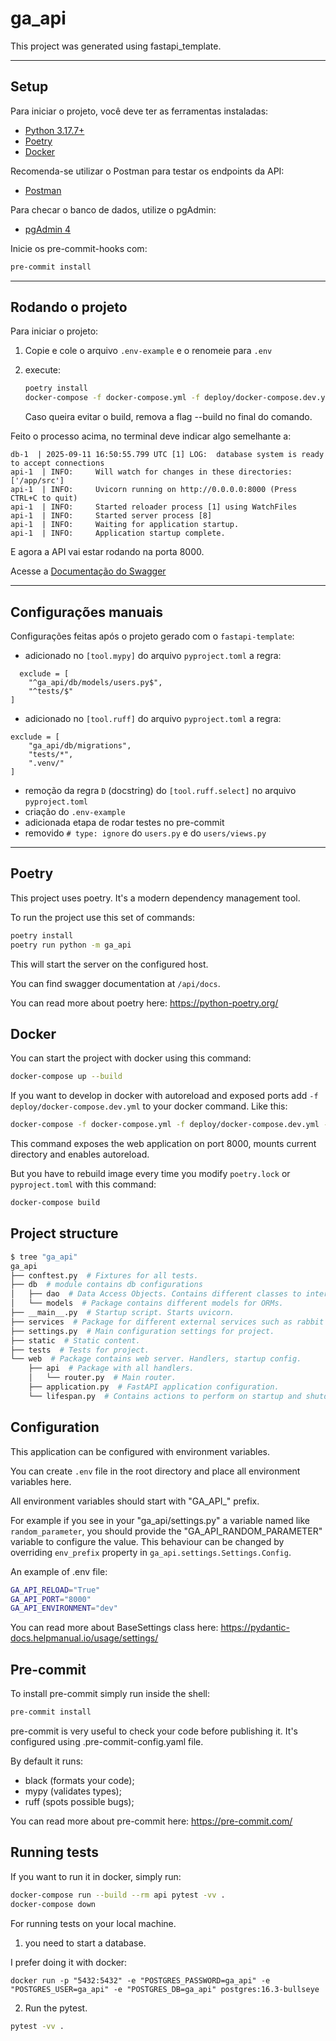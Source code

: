 # ga_api

This project was generated using fastapi_template.

---

## Setup
Para iniciar o projeto, você deve ter as ferramentas instaladas:
- [Python 3.17.7+](https://www.python.org/downloads/)
- [Poetry](https://python-poetry.org/docs/#installation)
- [Docker](https://docs.docker.com/get-docker/)

Recomenda-se utilizar o Postman para testar os endpoints da API:
- [Postman](https://www.postman.com/downloads/)

Para checar o banco de dados, utilize o pgAdmin:
- [pgAdmin 4](https://www.pgadmin.org/download/)


Inicie os pre-commit-hooks com:
```bash
pre-commit install
```

---

## Rodando o projeto

Para iniciar o projeto:
1. Copie e cole o arquivo `.env-example` e o renomeie para `.env`
2. execute:
    ```bash
    poetry install
    docker-compose -f docker-compose.yml -f deploy/docker-compose.dev.yml --project-directory . up --build
    ```
   
    Caso queira evitar o build, remova a flag --build no final do comando.

Feito o processo acima, no terminal deve indicar algo semelhante a:
```
db-1  | 2025-09-11 16:50:55.799 UTC [1] LOG:  database system is ready to accept connections
api-1  | INFO:     Will watch for changes in these directories: ['/app/src']
api-1  | INFO:     Uvicorn running on http://0.0.0.0:8000 (Press CTRL+C to quit)
api-1  | INFO:     Started reloader process [1] using WatchFiles
api-1  | INFO:     Started server process [8]
api-1  | INFO:     Waiting for application startup.
api-1  | INFO:     Application startup complete.
```
E agora a API vai estar rodando na porta 8000.

Acesse a [Documentação do Swagger](http://localhost:8000/api/docs)

---

## Configurações manuais

Configurações feitas após o projeto gerado com o `fastapi-template`:

- adicionado no `[tool.mypy]` do arquivo `pyproject.toml` a regra:
```
  exclude = [
    "^ga_api/db/models/users.py$",
    "^tests/$"
]
```
- adicionado no `[tool.ruff]` do arquivo `pyproject.toml` a regra:
```
exclude = [
    "ga_api/db/migrations",
    "tests/*",
    ".venv/"
]
```
- remoção da regra `D` (docstring) do `[tool.ruff.select]` no arquivo `pyproject.toml`
- criação do `.env-example`
- adicionada etapa de rodar testes no pre-commit
- removido `# type: ignore` do `users.py` e do `users/views.py`

---

## Poetry

This project uses poetry. It's a modern dependency management
tool.

To run the project use this set of commands:

```bash
poetry install
poetry run python -m ga_api
```

This will start the server on the configured host.

You can find swagger documentation at `/api/docs`.

You can read more about poetry here: https://python-poetry.org/

## Docker

You can start the project with docker using this command:

```bash
docker-compose up --build
```

If you want to develop in docker with autoreload and exposed ports add `-f deploy/docker-compose.dev.yml` to your docker command.
Like this:

```bash
docker-compose -f docker-compose.yml -f deploy/docker-compose.dev.yml --project-directory . up --build
```

This command exposes the web application on port 8000, mounts current directory and enables autoreload.

But you have to rebuild image every time you modify `poetry.lock` or `pyproject.toml` with this command:

```bash
docker-compose build
```

## Project structure

```bash
$ tree "ga_api"
ga_api
├── conftest.py  # Fixtures for all tests.
├── db  # module contains db configurations
│   ├── dao  # Data Access Objects. Contains different classes to interact with database.
│   └── models  # Package contains different models for ORMs.
├── __main__.py  # Startup script. Starts uvicorn.
├── services  # Package for different external services such as rabbit or redis etc.
├── settings.py  # Main configuration settings for project.
├── static  # Static content.
├── tests  # Tests for project.
└── web  # Package contains web server. Handlers, startup config.
    ├── api  # Package with all handlers.
    │   └── router.py  # Main router.
    ├── application.py  # FastAPI application configuration.
    └── lifespan.py  # Contains actions to perform on startup and shutdown.
```

## Configuration

This application can be configured with environment variables.

You can create `.env` file in the root directory and place all
environment variables here. 

All environment variables should start with "GA_API_" prefix.

For example if you see in your "ga_api/settings.py" a variable named like
`random_parameter`, you should provide the "GA_API_RANDOM_PARAMETER" 
variable to configure the value. This behaviour can be changed by overriding `env_prefix` property
in `ga_api.settings.Settings.Config`.

An example of .env file:
```bash
GA_API_RELOAD="True"
GA_API_PORT="8000"
GA_API_ENVIRONMENT="dev"
```

You can read more about BaseSettings class here: https://pydantic-docs.helpmanual.io/usage/settings/

## Pre-commit

To install pre-commit simply run inside the shell:
```bash
pre-commit install
```

pre-commit is very useful to check your code before publishing it.
It's configured using .pre-commit-config.yaml file.

By default it runs:
* black (formats your code);
* mypy (validates types);
* ruff (spots possible bugs);


You can read more about pre-commit here: https://pre-commit.com/


## Running tests

If you want to run it in docker, simply run:

```bash
docker-compose run --build --rm api pytest -vv .
docker-compose down
```

For running tests on your local machine.
1. you need to start a database.

I prefer doing it with docker:
```
docker run -p "5432:5432" -e "POSTGRES_PASSWORD=ga_api" -e "POSTGRES_USER=ga_api" -e "POSTGRES_DB=ga_api" postgres:16.3-bullseye
```


2. Run the pytest.
```bash
pytest -vv .
```
